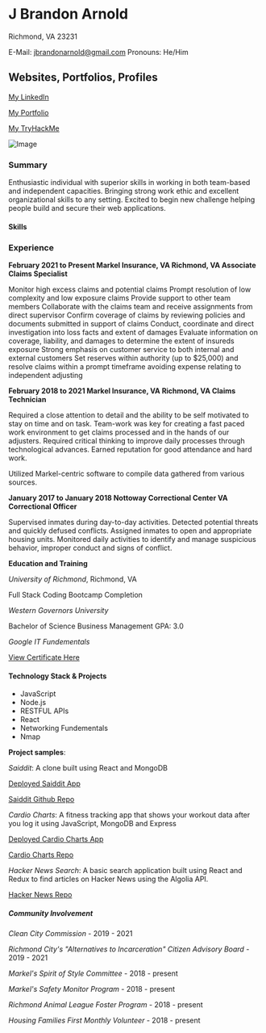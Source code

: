 # J Brandon Arnold

Richmond, VA 23231

E-Mail: jbrandonarnold@gmail.com
Pronouns: He/Him

## Websites, Portfolios, Profiles

[My LinkedIn](https://www.linkedin.com/in/james-brandon-arnold-46b1a964/)

[My Portfolio](https://jbrandona119.github.io/updated-portfolio/)

[My TryHackMe](https://tryhackme.com/p/jaybeeayyy)

![Image](https://tryhackme-badges.s3.amazonaws.com/jaybeeayyy.png)
### Summary

Enthusiastic individual with superior skills in working in both team-based and independent capacities. Bringing strong work ethic and excellent organizational skills to any setting. Excited to begin new challenge helping people build and secure their web applications.

#### Skills




### Experience

**February 2021 to Present
Markel Insurance, VA Richmond, VA
Associate Claims Specialist**

Monitor high excess claims and potential claims
Prompt resolution of low complexity and low exposure claims 
Provide support to other team members
Collaborate with the claims team and receive assignments from direct supervisor
Confirm coverage of claims by reviewing policies and documents submitted in support of claims
Conduct, coordinate and direct investigation into loss facts and extent of damages
Evaluate information on coverage, liability, and damages to determine the extent of insureds exposure 
Strong emphasis on customer service to both internal and external customers 
Set reserves within authority (up to $25,000) and resolve claims within a prompt timeframe avoiding expense relating to independent adjusting


**February 2018 to 2021
Markel Insurance, VA Richmond, VA
Claims Technician**

Required a close attention to detail and the ability to be self motivated to stay on time and on task.
Team-work was key for creating a fast paced work environment to get claims processed and in the hands of our adjusters.
Required critical thinking to improve daily processes through technological advances.
Earned reputation for good attendance and hard work.

Utilized Markel-centric software to compile data gathered from various sources.

**January 2017 to January 2018
Nottoway Correctional Center VA
Correctional Officer**    

Supervised inmates during day-to-day activities.
Detected potential threats and quickly defused conflicts.
Assigned inmates to open and appropriate housing units.
Monitored daily activities to identify and manage suspicious behavior, improper conduct and signs of conflict.

**Education and Training**

_University of Richmond_, Richmond, VA

Full Stack Coding Bootcamp Completion  

_Western Governors University_

Bachelor of Science Business Management 
GPA: 3.0

_Google IT Fundementals_

[View Certificate Here](https://www.credly.com/badges/91d215bf-dfb4-4330-bde0-c66e2a88cc90)

#### Technology Stack & Projects

* JavaScript
* Node.js
* RESTFUL APIs
* React
* Networking Fundementals
* Nmap

**Project samples**:

*Saiddit*: A clone built using React and MongoDB

[Deployed Saiddit App](https://saiddit-app.herokuapp.com/)

[Saiddit Github Repo](https://github.com/Z-Camp/Final-Project-First/)

*Cardio Charts*: A fitness tracking app that shows your workout data after you log it using JavaScript, MongoDB and Express

[Deployed Cardio Charts App](https://safe-sea-39049.herokuapp.com/)

[Cardio Charts Repo](https://github.com/Z-Camp/Project-2)

*Hacker News Search*: A basic search application built using React and Redux to find articles on Hacker News using the Algolia API.

[Hacker News Repo](https://github.com/jbrandona119/Hacker-News-Search)

##### Community Involvement

_Clean City Commission_ - 2019 - 2021

_Richmond City's "Alternatives to Incarceration" Citizen Advisory Board_ - 2019 - 2021

_Markel's Spirit of Style Committee_ - 2018 - present

_Markel's Safety Monitor Program_ - 2018 - present

_Richmond Animal League Foster Program_ - 2018 - present

_Housing Families First Monthly Volunteer_ - 2018 - present
